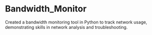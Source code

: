# Bandwidth_Monitor

Created a bandwidth monitoring tool in Python to track network usage, demonstrating skills in network analysis and troubleshooting.
